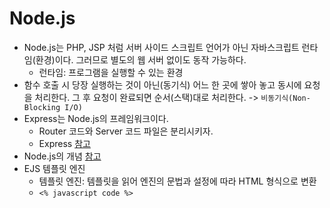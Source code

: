 # Node.js
- Node.js는 PHP, JSP 처럼 서버 사이드 스크립트 언어가 아닌 자바스크립트 런타임(환경)이다. 그러므로 별도의  웹 서버 없이도 동작 가능하다.  
    - 런타임: 프로그램을 실행할 수 있는 환경 
- 함수 호출 시 당장 실행하는 것이 아닌(동기식) 어느 한 곳에 쌓아 놓고 동시에 요청을 처리한다. 그 후 요청이 완료되면 순서(스택)대로 처리한다. -> `비동기식(Non-Blocking I/O)` 
- Express는 Node.js의 프레임워크이다. 
    - Router 코드와 Server 코드 파일은 분리시키자.
    - Express [참고](https://m.blog.naver.com/PostView.naver?isHttpsRedirect=true&blogId=scw0531&logNo=221137602896)
- Node.js의 개념 [참고](https://hanamon.kr/nodejs-%EA%B0%9C%EB%85%90-%EC%9D%B4%ED%95%B4%ED%95%98%EA%B8%B0/)
- EJS 템플릿 엔진 
    - 템플릿 엔진: 템플릿을 읽어 엔진의 문법과 설정에 따라 HTML 형식으로 변환 
    - `<% javascript code %>`

